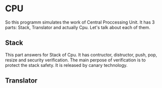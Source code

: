 # CPU
So this programm simulates the work of Central Proccessing Unit. It has 3 parts: Stack, Translator and actually Cpu.
Let's talk about each of them.
## Stack
This part answers for Stack of Cpu. It has contructor, distructor, push, pop, resize and security verification. The main perpose of verification is to protect the stack safety. It is released by canary technology.
## Translator
